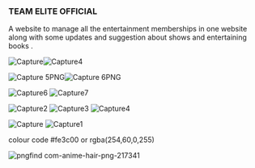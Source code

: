 ### TEAM ELITE OFFICIAL
A website to manage all the entertainment memberships in one website along with some updates and suggestion about shows and entertaining  books .


![Capture](https://user-images.githubusercontent.com/54259134/129695358-d6215a76-a447-4019-a601-115501c9d952.PNG)![Capture4](https://user-images.githubusercontent.com/54259134/129695579-5480a1da-7b4f-4366-84e9-edb0c3e337b3.PNG)

![Capture 5PNG](https://user-images.githubusercontent.com/54259134/129773265-24da6724-fc4f-44a4-b2bd-e22a4e68c6a5.PNG)![Capture 6PNG](https://user-images.githubusercontent.com/54259134/129773312-18824f82-72eb-4da3-940b-438cad0e5921.PNG)

![Capture6](https://user-images.githubusercontent.com/54259134/129855831-2eca235e-330c-488a-9035-e77335216937.PNG)
![Capture7](https://user-images.githubusercontent.com/54259134/129855936-aef62172-723c-4b79-9b60-55058048999d.PNG)

![Capture2](https://user-images.githubusercontent.com/54259134/130063263-d3049ce1-5360-4ef2-b07f-69736c594c6b.PNG)
![Capture3](https://user-images.githubusercontent.com/54259134/130063289-8d23011c-b81a-4c32-8488-ade5d7641b82.PNG)
![Capture4](https://user-images.githubusercontent.com/54259134/130063302-35a99bd2-2d60-442b-8773-d5d5a66a49ae.PNG)

![Capture](https://user-images.githubusercontent.com/54259134/130063349-4e1a7532-128b-4eaa-a538-f1ab22e844d5.PNG)
![Capture1](https://user-images.githubusercontent.com/54259134/130063357-70db283b-1e93-489d-8c5e-8b080295e17b.PNG)


colour code
#fe3c00 or rgba(254,60,0,255)



![pngfind com-anime-hair-png-217341](https://user-images.githubusercontent.com/54259134/129489579-c074c29c-eff1-4165-ba73-1572f43feb1f.png)
